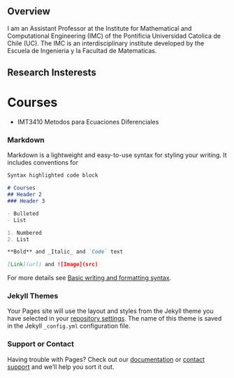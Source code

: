 ## Overview

I am an Assistant Professor at the Institute for Mathematical and Computational Engineering (IMC) of the Pontificia Universidad Catolica de Chile (UC). The IMC is an interdisciplinary institute developed by the Escuela de Ingenieria y la Facultad de Matematicas.

## Research Insterests



# Courses
- IMT3410 Metodos para Ecuaciones Diferenciales
### Markdown

Markdown is a lightweight and easy-to-use syntax for styling your writing. It includes conventions for

```markdown
Syntax highlighted code block

# Courses
## Header 2
### Header 3

- Bulleted
- List

1. Numbered
2. List

**Bold** and _Italic_ and `Code` text

[Link](url) and ![Image](src)
```

For more details see [Basic writing and formatting syntax](https://docs.github.com/en/github/writing-on-github/getting-started-with-writing-and-formatting-on-github/basic-writing-and-formatting-syntax).

### Jekyll Themes

Your Pages site will use the layout and styles from the Jekyll theme you have selected in your [repository settings](https://github.com/ManuelSanchezUribe/ManuelSanchezUribe.github.io/settings/pages). The name of this theme is saved in the Jekyll `_config.yml` configuration file.

### Support or Contact

Having trouble with Pages? Check out our [documentation](https://docs.github.com/categories/github-pages-basics/) or [contact support](https://support.github.com/contact) and we’ll help you sort it out.
